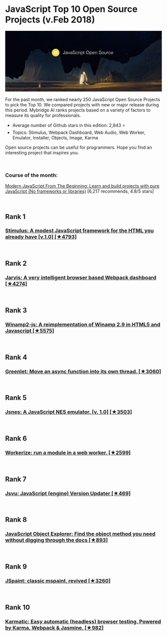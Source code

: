# JavaScript Top 10 Open Source Projects (v.Feb 2018)

<img src="feb-javascript-open-source.png" width="800" alt="Mybridge"></a>

For the past month, we ranked nearly 250 JavaScript Open Source Projects to pick the Top 10. 
We compared projects with new or major release during this period. Mybridge AI ranks projects based on a variety of factors to measure its quality for professionals.

* Average number of Github stars in this edition: 2,843 ⭐️
* Topics: Stimulus, Webpack Dashboard, Web Audio, Web Worker, Emulator, Installer, Objects, Image, Karma

Open source projects can be useful for programmers. Hope you find an interesting project that inspires you.

<br>

### Course of the month:

[Modern JavaScript From The Beginning: Learn and build projects with pure JavaScript (No frameworks or libraries)](http://bit.ly/2E3RHNo) [6,217 recommends, 4.8/5 stars]

<br>

## Rank 1
### [Stimulus: A modest JavaScript framework for the HTML you already have [v.1.0] [★4793]](https://github.com/stimulusjs/stimulus?utm_source=mybridge&utm_medium=blog&utm_campaign=read_more)


<br>

## Rank 2
### [Jarvis: A very intelligent browser based Webpack dashboard [★4274]](https://github.com/zouhir/jarvis?utm_source=mybridge&utm_medium=blog&utm_campaign=read_more)


<br>

## Rank 3
### [Winamp2-js: A reimplementation of Winamp 2.9 in HTML5 and Javascript [★5575]](https://github.com/captbaritone/winamp2-js?utm_source=mybridge&utm_medium=blog&utm_campaign=read_more)


<br>

## Rank 4
### [Greenlet: Move an async function into its own thread. [★3060]](https://github.com/developit/greenlet?utm_source=mybridge&utm_medium=blog&utm_campaign=read_more)


<br>

## Rank 5
### [Jsnes: A JavaScript NES emulator. [v. 1.0] [★3503]](https://github.com/bfirsh/jsnes?utm_source=mybridge&utm_medium=blog&utm_campaign=read_more)


<br>

## Rank 6
### [Workerize: run a module in a web worker. [★2599]](https://github.com/developit/workerize?utm_source=mybridge&utm_medium=blog&utm_campaign=read_more)


<br>

## Rank 7
### [Jsvu: JavaScript (engine) Version Updater [★469]](https://github.com/GoogleChromeLabs/jsvu?utm_source=mybridge&utm_medium=blog&utm_campaign=read_more)


<br>

## Rank 8
### [JavaScript Object Explorer: Find the object method you need without digging through the docs [★893]](https://github.com/sdras/object-explorer?utm_source=mybridge&utm_medium=blog&utm_campaign=read_more)


<br>

## Rank 9
### [JSpaint: classic mspaint, revived [★3260]](https://github.com/1j01/jspaint?utm_source=mybridge&utm_medium=blog&utm_campaign=read_more)


<br>

## Rank 10
### [Karmatic: Easy automatic (headless) browser testing. Powered by Karma, Webpack & Jasmine.  [★982]](https://github.com/developit/karmatic?utm_source=mybridge&utm_medium=blog&utm_campaign=read_more)

